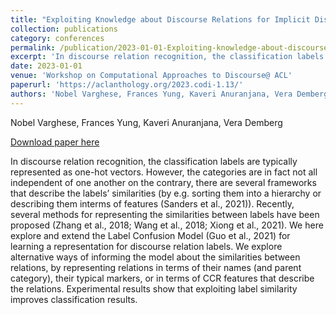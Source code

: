 ```yaml
---
title: "Exploiting Knowledge about Discourse Relations for Implicit Discourse Relation Classification"
collection: publications
category: conferences
permalink: /publication/2023-01-01-Exploiting-knowledge-about-discourse-relation
excerpt: 'In discourse relation recognition, the classification labels are typically represented as one-hot vectors. However, the categories are in fact not all independent of one another on the contrary, there are several frameworks that describe the labels’ similarities (by e.g. sorting them into a hierarchy or describing them interms of features (Sanders et al., 2021)). Recently, several methods for representing the similarities between labels have been proposed (Zhang et al., 2018; Wang et al., 2018; Xiong et al., 2021). We here explore and extend the Label Confusion Model (Guo et al., 2021) for learning a representation for discourse relation labels. We explore alternative ways of informing the model about the similarities between relations, by representing relations in terms of their names (and parent category), their typical markers, or in terms of CCR features that describe the relations. Experimental results show that exploiting label similarity improves classification results.'
date: 2023-01-01
venue: 'Workshop on Computational Approaches to Discourse@ ACL'
paperurl: 'https://aclanthology.org/2023.codi-1.13/'
authors: 'Nobel Varghese, Frances Yung, Kaveri Anuranjana, Vera Demberg'
---
```

Nobel Varghese, Frances Yung, Kaveri Anuranjana, Vera Demberg

<a href='https://aclanthology.org/2023.codi-1.13/'>Download paper here</a>

In discourse relation recognition, the classification labels are typically represented as one-hot vectors. However, the categories are in fact not all independent of one another on the contrary, there are several frameworks that describe the labels’ similarities (by e.g. sorting them into a hierarchy or describing them interms of features (Sanders et al., 2021)). Recently, several methods for representing the similarities between labels have been proposed (Zhang et al., 2018; Wang et al., 2018; Xiong et al., 2021). We here explore and extend the Label Confusion Model (Guo et al., 2021) for learning a representation for discourse relation labels. We explore alternative ways of informing the model about the similarities between relations, by representing relations in terms of their names (and parent category), their typical markers, or in terms of CCR features that describe the relations. Experimental results show that exploiting label similarity improves classification results.
